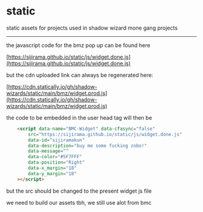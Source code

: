 # static

static assets for projects used in shadow wizard mone gang projects

----------------------------------------------------------------

the javascript code for the bmz pop up can be found here

[https://sijirama.github.io/static/js/widget.done.js](https://sijirama.github.io/static/js/widget.done.js)

but the cdn uploaded link can always be regenerated here:

[https://cdn.statically.io/gh/shadow-wizards/static/main/bmz/widget.prod.js](https://cdn.statically.io/gh/shadow-wizards/static/main/bmz/widget.prod.js)

the code to be embedded in the user head tag will then be 

```html
    <script data-name="BMC-Widget" data-cfasync="false"
        src="https://sijirama.github.io/static/js/widget.done.js"
        data-id="sijiramakun"
        data-description="buy me some fucking zobo!" 
        data-message="" 
        data-color="#5F7FFF" 
        data-position="Right"
        data-x_margin="18" 
        data-y_margin="18"
    ></script>
```

but the src should be changed to the present widget js file

we need to build our assets tbh, we still use alot from bmc
